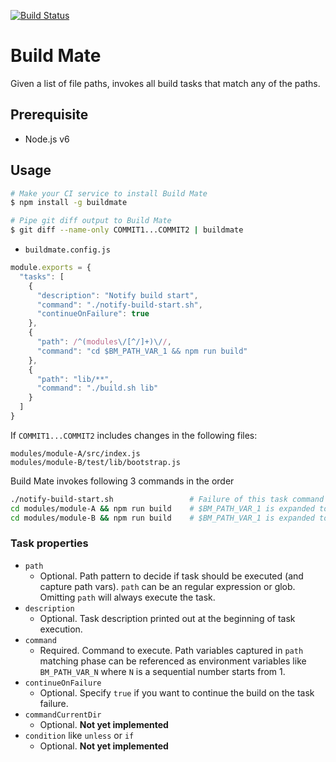 
[![Build Status](https://travis-ci.org/ryu1kn/buildmate.svg?branch=master)](https://travis-ci.org/ryu1kn/buildmate)

# Build Mate

Given a list of file paths, invokes all build tasks that match any of the paths.

## Prerequisite

* Node.js v6

## Usage

```sh
# Make your CI service to install Build Mate
$ npm install -g buildmate

# Pipe git diff output to Build Mate
$ git diff --name-only COMMIT1...COMMIT2 | buildmate
```

* `buildmate.config.js`

```js
module.exports = {
  "tasks": [
    {
      "description": "Notify build start",
      "command": "./notify-build-start.sh",
      "continueOnFailure": true
    },
    {
      "path": /^(modules\/[^/]+)\//,
      "command": "cd $BM_PATH_VAR_1 && npm run build"
    },
    {
      "path": "lib/**",
      "command": "./build.sh lib"
    }
  ]
}
```

If `COMMIT1...COMMIT2` includes changes in the following files:

```
modules/module-A/src/index.js
modules/module-B/test/lib/bootstrap.js
```

Build Mate invokes following 3 commands in the order

```sh
./notify-build-start.sh                 # Failure of this task command doesn't abort the build
cd modules/module-A && npm run build    # $BM_PATH_VAR_1 is expanded to modules/module-A
cd modules/module-B && npm run build    # $BM_PATH_VAR_1 is expanded to modules/module-B
```

### Task properties

* `path`
  * Optional. Path pattern to decide if task should be executed (and capture path vars).
    `path` can be an regular expression or glob. Omitting `path` will always execute the task.
* `description`
  * Optional. Task description printed out at the beginning of task execution.
* `command`
  * Required. Command to execute. Path variables captured in `path` matching phase can be referenced
    as environment variables like `BM_PATH_VAR_N` where `N` is a sequential number starts from 1.
* `continueOnFailure` 
  * Optional. Specify `true` if you want to continue the build on the task failure.
* `commandCurrentDir`
  * Optional. **Not yet implemented**
* `condition` like `unless` or `if`
  * Optional. **Not yet implemented**
